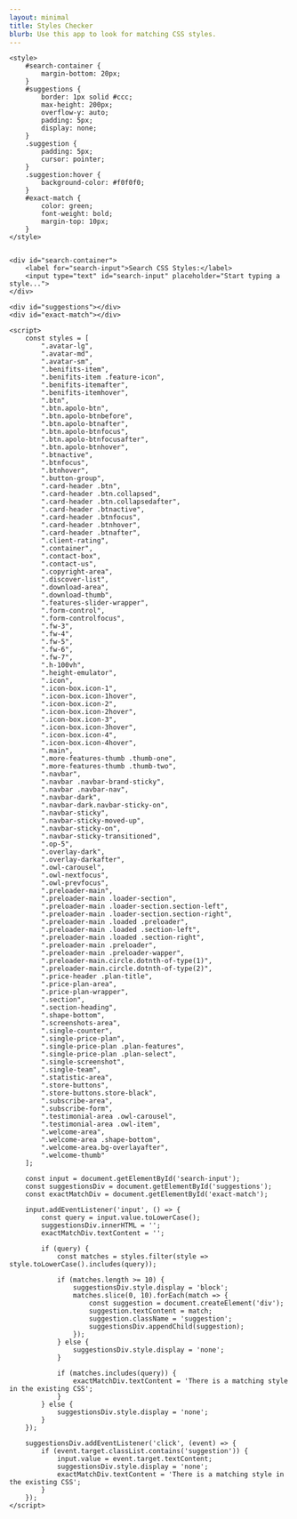 ```yaml
---
layout: minimal
title: Styles Checker
blurb: Use this app to look for matching CSS styles.
---
```



    <style>
        #search-container {
            margin-bottom: 20px;
        }
        #suggestions {
            border: 1px solid #ccc;
            max-height: 200px;
            overflow-y: auto;
            padding: 5px;
            display: none;
        }
        .suggestion {
            padding: 5px;
            cursor: pointer;
        }
        .suggestion:hover {
            background-color: #f0f0f0;
        }
        #exact-match {
            color: green;
            font-weight: bold;
            margin-top: 10px;
        }
    </style>


    <div id="search-container">
        <label for="search-input">Search CSS Styles:</label>
        <input type="text" id="search-input" placeholder="Start typing a style...">
    </div>

    <div id="suggestions"></div>
    <div id="exact-match"></div>

    <script>
        const styles = [
            ".avatar-lg",
            ".avatar-md",
            ".avatar-sm",
            ".benifits-item",
            ".benifits-item .feature-icon",
            ".benifits-itemafter",
            ".benifits-itemhover",
            ".btn",
            ".btn.apolo-btn",
            ".btn.apolo-btnbefore",
            ".btn.apolo-btnafter",
            ".btn.apolo-btnfocus",
            ".btn.apolo-btnfocusafter",
            ".btn.apolo-btnhover",
            ".btnactive",
            ".btnfocus",
            ".btnhover",
            ".button-group",
            ".card-header .btn",
            ".card-header .btn.collapsed",
            ".card-header .btn.collapsedafter",
            ".card-header .btnactive",
            ".card-header .btnfocus",
            ".card-header .btnhover",
            ".card-header .btnafter",
            ".client-rating",
            ".container",
            ".contact-box",
            ".contact-us",
            ".copyright-area",
            ".discover-list",
            ".download-area",
            ".download-thumb",
            ".features-slider-wrapper",
            ".form-control",
            ".form-controlfocus",
            ".fw-3",
            ".fw-4",
            ".fw-5",
            ".fw-6",
            ".fw-7",
            ".h-100vh",
            ".height-emulator",
            ".icon",
            ".icon-box.icon-1",
            ".icon-box.icon-1hover",
            ".icon-box.icon-2",
            ".icon-box.icon-2hover",
            ".icon-box.icon-3",
            ".icon-box.icon-3hover",
            ".icon-box.icon-4",
            ".icon-box.icon-4hover",
            ".main",
            ".more-features-thumb .thumb-one",
            ".more-features-thumb .thumb-two",
            ".navbar",
            ".navbar .navbar-brand-sticky",
            ".navbar .navbar-nav",
            ".navbar-dark",
            ".navbar-dark.navbar-sticky-on",
            ".navbar-sticky",
            ".navbar-sticky-moved-up",
            ".navbar-sticky-on",
            ".navbar-sticky-transitioned",
            ".op-5",
            ".overlay-dark",
            ".overlay-darkafter",
            ".owl-carousel",
            ".owl-nextfocus",
            ".owl-prevfocus",
            ".preloader-main",
            ".preloader-main .loader-section",
            ".preloader-main .loader-section.section-left",
            ".preloader-main .loader-section.section-right",
            ".preloader-main .loaded .preloader",
            ".preloader-main .loaded .section-left",
            ".preloader-main .loaded .section-right",
            ".preloader-main .preloader",
            ".preloader-main .preloader-wapper",
            ".preloader-main.circle.dotnth-of-type(1)",
            ".preloader-main.circle.dotnth-of-type(2)",
            ".price-header .plan-title",
            ".price-plan-area",
            ".price-plan-wrapper",
            ".section",
            ".section-heading",
            ".shape-bottom",
            ".screenshots-area",
            ".single-counter",
            ".single-price-plan",
            ".single-price-plan .plan-features",
            ".single-price-plan .plan-select",
            ".single-screenshot",
            ".single-team",
            ".statistic-area",
            ".store-buttons",
            ".store-buttons.store-black",
            ".subscribe-area",
            ".subscribe-form",
            ".testimonial-area .owl-carousel",
            ".testimonial-area .owl-item",
            ".welcome-area",
            ".welcome-area .shape-bottom",
            ".welcome-area.bg-overlayafter",
            ".welcome-thumb"
        ];

        const input = document.getElementById('search-input');
        const suggestionsDiv = document.getElementById('suggestions');
        const exactMatchDiv = document.getElementById('exact-match');

        input.addEventListener('input', () => {
            const query = input.value.toLowerCase();
            suggestionsDiv.innerHTML = '';
            exactMatchDiv.textContent = '';

            if (query) {
                const matches = styles.filter(style => style.toLowerCase().includes(query));

                if (matches.length >= 10) {
                    suggestionsDiv.style.display = 'block';
                    matches.slice(0, 10).forEach(match => {
                        const suggestion = document.createElement('div');
                        suggestion.textContent = match;
                        suggestion.className = 'suggestion';
                        suggestionsDiv.appendChild(suggestion);
                    });
                } else {
                    suggestionsDiv.style.display = 'none';
                }

                if (matches.includes(query)) {
                    exactMatchDiv.textContent = 'There is a matching style in the existing CSS';
                }
            } else {
                suggestionsDiv.style.display = 'none';
            }
        });

        suggestionsDiv.addEventListener('click', (event) => {
            if (event.target.classList.contains('suggestion')) {
                input.value = event.target.textContent;
                suggestionsDiv.style.display = 'none';
                exactMatchDiv.textContent = 'There is a matching style in the existing CSS';
            }
        });
    </script>







